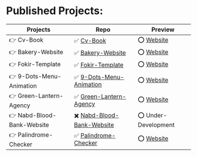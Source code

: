 # Published Projects:
Projects | Repo | Preview
------------ | ------------- | -------------
👉 Cv-Book | ✅ [Cv-Book](https://github.com/RaheemAmer/Cv-Book) | ⭕️ [Website](https://raheemamer.github.io/Cv-Book/)
👉 Bakery-Website | ✅ [Bakery-Website](https://github.com/RaheemAmer/Bakery-Website) | ⭕️ [Website](https://raheemamer.github.io/Bakery-Website/)
👉 Fokir-Template | ✅ [Fokir-Template](https://github.com/RaheemAmer/Fokir-template) | ⭕️ [Website](https://raheemamer.github.io/Fokir-template)
👉  9-Dots-Menu-Animation | ✅ [ 9-Dots-Menu-Animation](https://github.com/RaheemAmer/9-Dots-Menu-Animation) | ⭕️ [Website](https://raheemamer.github.io/9-Dots-Menu-Animation/)
👉 Green-Lantern-Agency | ✅ [Green-Lantern-Agency](https://github.com/RaheemAmer/Green-Lantern-Agency) | ⭕️ [Website](https://raheemamer.github.io/Green-Lantern-Agency/)
👉 Nabd-Blood-Bank-Website | ✖️ [Nabd-Blood-Bank-Website](https://github.com/RaheemAmer/Nabd-Blood-Bank-Website) | ⭕️ Under-Development
👉 Palindrome-Checker| ✅ [Palindrome-Checker](https://github.com/RaheemAmer/Palindrome-Checker) | ⭕️ [Website](https://raheemamer.github.io/Palindrome-Checker/)



